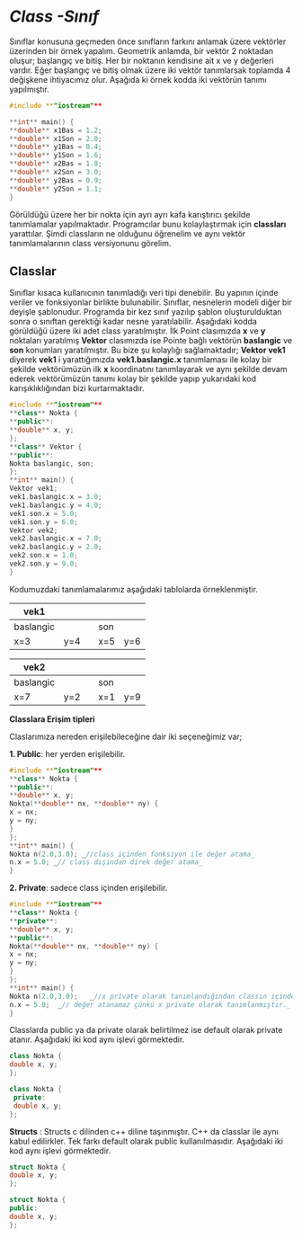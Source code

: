 

# *Class -Sınıf*



Sınıflar konusuna geçmeden önce sınıfların farkını anlamak üzere vektörler üzerinden bir örnek yapalım. Geometrik anlamda, bir vektör 2 noktadan oluşur; başlangıç ve bitiş. Her bir noktanın kendisine ait x ve y değerleri vardır. Eğer başlangıç ve bitiş olmak üzere iki vektör tanımlarsak toplamda 4 değişkene ihtiyacımız olur. Aşağıda ki örnek kodda iki vektörün tanımı yapılmıştır.
```cpp
#include **"iostream"**  

**int** main() {  
**double** x1Bas = 1.2;  
**double** x1Son = 2.0;  
**double** y1Bas = 0.4;  
**double** y1Son = 1.6;   
**double** x2Bas = 1.8;  
**double** x2Son = 3.0;  
**double** y2Bas = 0.9;  
**double** y2Son = 1.1;   
}
```
Görüldüğü üzere her bir nokta için ayrı ayrı kafa karıştırıcı şekilde tanımlamalar yapılmaktadır. Programcılar bunu kolaylaştırmak için **classları** yarattılar. Şimdi classların ne olduğunu öğrenelim ve aynı vektör tanımlamalarının class versiyonunu görelim.   

## **Classlar**

Sınıflar kısaca kullanıcının tanımladığı veri tipi denebilir. Bu yapının içinde veriler ve fonksiyonlar birlikte bulunabilir. Sınıflar, nesnelerin modeli diğer bir deyişle şablonudur. Programda bir kez sınıf yazılıp şablon oluşturulduktan sonra o sınıftan gerektiği kadar nesne yaratılabilir.
Aşağıdaki kodda  görüldüğü üzere iki adet class yaratılmıştır. İlk Point clasımızda **x** ve **y** noktaları yaratılmış **Vektor** clasımızda ise Pointe bağlı vektörün **baslangic** ve **son** konumları yaratılmıştır. Bu bize şu kolaylığı sağlamaktadır; **Vektor vek1** diyerek **vek1** i yarattığımızda **vek1.baslangic.x** tanımlaması ile kolay bir şekilde vektörümüzün ilk **x** koordinatını tanımlayarak ve aynı şekilde devam ederek vektörümüzün tanımı kolay bir şekilde yapıp yukarıdaki kod karışıklıklığından bizi kurtarmaktadır.
```cpp
#include **"iostream"**  
**class** Nokta {  
**public**:  
**double** x, y;  
};  
**class** Vektor {  
**public**:  
Nokta baslangic, son;  
};  
**int** main() {  
Vektor vek1;  
vek1.baslangic.x = 3.0;  
vek1.baslangic.y = 4.0;  
vek1.son.x = 5.0;  
vek1.son.y = 6.0;  
Vektor vek2;   
vek2.baslangic.x = 7.0;
vek2.baslangic.y = 2.0;  
vek2.son.x = 1.0;  
vek2.son.y = 9.0;  
}
```
Kodumuzdaki tanımlamalarımız aşağıdaki tablolarda örneklenmiştir.

| vek1  |   |   |   |   |
|---|---|---|---|---|
| baslangic |   | | son  |
| x=3  |  y=4 |   |  x=5 |y=6  |

| vek2  |   |   |   |   |
|---|---|---|---|---|
| baslangic |   | | son  |
| x=7  |  y=2 |   |  x=1 |y=9 |




**Classlara Erişim tipleri**

Claslarımıza nereden erişilebileceğine dair iki seçeneğimiz var;

 **1. Public**: her yerden erişilebilir.
```cpp
#include **"iostream"**  
**class** Nokta {  
**public**:  
**double** x, y;  
Nokta(**double** nx, **double** ny) {  
x = nx;
y = ny;  
}  
};  
**int** main() {  
Nokta n(2.0,3.0); _//class içinden fonksiyon ile değer atama_  
n.x = 5.0; _// class dışından direk değer atama_  
}
```
**2. Private**: sadece class içinden erişilebilir.
```cpp
#include **"iostream"**  
**class** Nokta {  
**private**:  
**double** x, y;  
**public**:  
Nokta(**double** nx, **double** ny) {  
x = nx;
y = ny;
}
};  
**int** main() {  
Nokta n(2.0,3.0);   _//x private olarak tanımlandığından classın içinden değer atanabilir._
n.x = 5.0;  _// değer atanamaz çünkü x private olarak tanımlanmıştır._  
}
```
Classlarda public ya da private olarak belirtilmez ise default olarak private atanır. Aşağıdaki iki kod aynı işlevi görmektedir.
```cpp
class Nokta {  
double x, y; 
};

class Nokta { 
 private: 
 double x, y;
};
```
**Structs** : Structs c dilinden c++ diline taşınmıştır. C++ da classlar ile aynı kabul edilirkler. Tek farkı default olarak public kullanılmasıdır. Aşağıdaki iki kod aynı işlevi görmektedir.
```cpp
struct Nokta { 
double x, y; 
};

struct Nokta {  
public:
double x, y;
};
```
```
